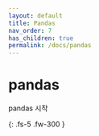 ```yaml
---
layout: default
title: Pandas
nav_order: 7
has_children: true
permalink: /docs/pandas
---
```


# pandas

pandas 시작

{: .fs-5 .fw-300 }